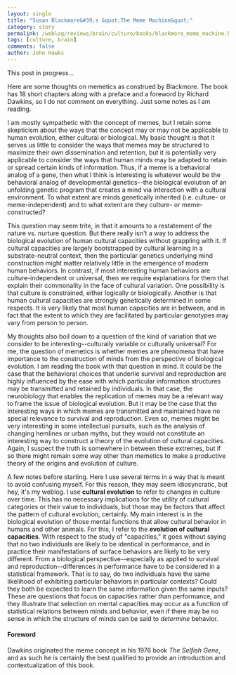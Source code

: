 ```yaml
---
layout: single 
title: "Susan Blackmore&#39;s &quot;The Meme Machine&quot;" 
category: story
permalink: /weblog/reviews/brain/culture/books/blackmore_meme_machine.html
tags: [culture, brain] 
comments: false 
author: John Hawks 
---
```



<p>
This post in progress...
</p>

<p>
Here are some thoughts on memetics as construed by Blackmore. The book has 18 short chapters along with a preface and a foreword by Richard Dawkins, so I do not comment on everything. Just some notes as I am reading. 
</p>

<p>
I am mostly sympathetic with the concept of memes, but I retain some skepticism about the ways that the concept may or may not be applicable to human evolution, either cultural or biological. My basic thought is that it serves us little to consider the ways that memes may be structured to maximize their own dissemination and retention, but it is potentially very applicable to consider the ways that human minds may be adapted to retain or spread certain kinds of information. Thus, if a meme is a behavioral analog of a gene, then what I think is interesting is whatever would be the behavioral analog of developmental genetics--the biological evolution of an unfolding genetic program that creates a mind via interaction with a cultural environment. To what extent are minds genetically inherited (i.e. culture- or meme-independent) and to what extent are they culture- or meme-constructed? 
</p>

<p>
This question may seem trite, in that it amounts to a restatement of the nature vs. nurture question. But there really isn't a way to address the biological evolution of human cultural capacities without grappling with it. If cultural capacities are largely bootstrapped by cultural learning in a substrate-neutral context, then the particular genetics underlying mind construction might matter relatively little in the emergence of modern human behaviors. In contrast, if most interesting human behaviors are culture-independent or universal, then we require explanations for them that explain their commonality in the face of cultural variation. One possibility is that culture is constrained, either logically or biologically. Another is that human cultural capacities are strongly genetically determined in some respects. It is very likely that most human capacities are in between, and in fact that the extent to which they are facilitated by particular genotypes may vary from person to person. 
</p>

<p>
My thoughts also boil down to a question of the kind of variation that we consider to be interesting--culturally variable or culturally universal? For me, the question of memetics is whether memes are phenomena that have importance to the construction of minds from the perspective of biological evolution. I am reading the book with that question in mind. It could be the case that the behavioral choices that underlie survival and reproduction are highly influenced by the ease with which particular information structures may be transmitted and retained by individuals. In that case, the neurobiology that enables the replication of memes may be a relevant way to frame the issue of biological evolution. But it may be the case that the interesting ways in which memes are transmitted and maintained have no special relevance to survival and reproduction. Even so, memes might be very interesting in some intellectual pursuits, such as the analysis of changing hemlines or urban myths, but they would not constitute an interesting way to construct a theory of the evolution of cultural capacities. Again, I suspect the truth is somewhere in between these extremes, but if so there might remain some way other than memetics to make a productive theory of the origins and evolution of culture. 
</p>

<p>
A few notes before starting. Here I use several terms in a way that is meant to avoid confusing myself. For this reason, they may seem idiosyncratic, but hey, it's my weblog. I use <b>cultural evolution</b> to refer to changes in culture over time. This has no necessary implications for the utility of cultural categories or their value to individuals, but those may be factors that affect the pattern of cultural evolution, certainly. My main interest is in the biological evolution of those mental functions that allow cultural behavior in humans and other animals. For this, I refer to the <b>evolution of cultural capacities</b>. With respect to the study of "capacities," it goes without saying that no two individuals are likely to be identical in performance, and in practice their manifestations of surface behaviors are likely to be very different. From a biological perspective--especially as applied to survival and reproduction--differences in performance have to be considered in a statistical framework. That is to say, do two individuals have the same likelihood of exhibiting particular behaviors in particular contexts? Could they both be expected to learn the same information given the same inputs? These are questions that focus on capacities rather than performance, and they illustrate that selection on mental capacities may occur as a function of statistical relations between minds and behavior, even if there may be no sense in which the structure of minds can be said to <i>determine</i> behavior. 
</p>

<h4>Foreword</h4>

<p>
Dawkins originated the meme concept in his 1976 book <i>The Selfish Gene</i>, and as such he is certainly the best qualified to provide an introduction and contextualization of this book. 
</p>


